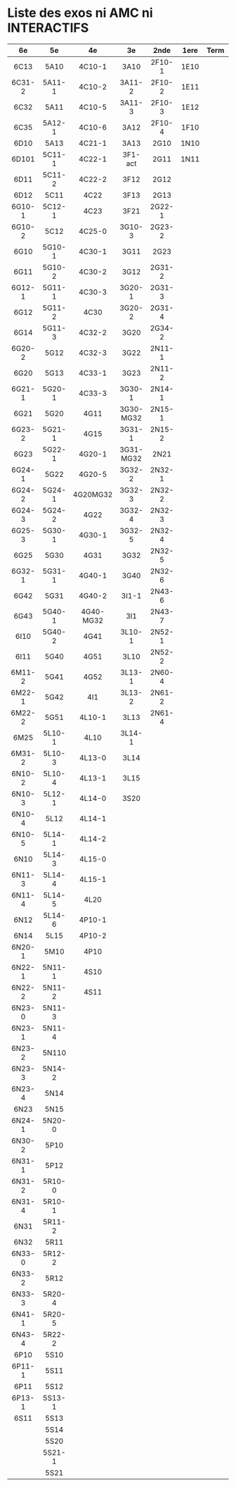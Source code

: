# Liste des exos ni AMC ni INTERACTIFS

|6e|5e|4e|3e|2nde|1ere|Term|Reste|
|:-:|:-:|:-:|:-:|:-:|:-:|:-:|:-:|
|6C13|5A10|4C10-1|3A10|2F10-1|1E10||CM020|
|6C31-2|5A11-1|4C10-2|3A11-2|2F10-2|1E11||CM021|
|6C32|5A11|4C10-5|3A11-3|2F10-3|1E12||PEA11-1|
|6C35|5A12-1|4C10-6|3A12|2F10-4|1F10||PEA11|
|6D10|5A13|4C21-1|3A13|2G10|1N10||P003|
|6D101|5C11-1|4C22-1|3F1-act|2G11|1N11||P004|
|6D11|5C11-2|4C22-2|3F12|2G12|||P005|
|6D12|5C11|4C22|3F13|2G13|||P006|
|6G10-1|5C12-1|4C23|3F21|2G22-1|||P007|
|6G10-2|5C12|4C25-0|3G10-3|2G23-2|||P008|
|6G10|5G10-1|4C30-1|3G11|2G23|||P009|
|6G11|5G10-2|4C30-2|3G12|2G31-2|||P010|
|6G12-1|5G11-1|4C30-3|3G20-1|2G31-3|||P011|
|6G12|5G11-2|4C30|3G20-2|2G31-4|||P012|
|6G14|5G11-3|4C32-2|3G20|2G34-2|||beta2F30|
|6G20-2|5G12|4C32-3|3G22|2N11-1|||beta2F31|
|6G20|5G13|4C33-1|3G23|2N11-2|||beta2G31-5|
|6G21-1|5G20-1|4C33-3|3G30-1|2N14-1|||beta2G53|
|6G21|5G20|4G11|3G30-MG32|2N15-1|||beta2L11-1|
|6G23-2|5G21-1|4G15|3G31-1|2N15-2|||beta2L12-2|
|6G23|5G22-1|4G20-1|3G31-MG32|2N21|||beta2N60-X1|
|6G24-1|5G22|4G20-5|3G32-2|2N32-1|||beta2N60-X2|
|6G24-2|5G24-1|4G20MG32|3G32-3|2N32-2|||beta3F23|
|6G24-3|5G24-2|4G22|3G32-4|2N32-3|||beta3G15|
|6G25-3|5G30-1|4G30-1|3G32-5|2N32-4|||beta3G41|
|6G25|5G30|4G31|3G32|2N32-5|||beta3s21|
|6G32-1|5G31-1|4G40-1|3G40|2N32-6|||beta4C31|
|6G42|5G31|4G40-2|3I1-1|2N43-6|||beta4G20-3|
|6G43|5G40-1|4G40-MG32|3I1|2N43-7|||beta4G20-4|
|6I10|5G40-2|4G41|3L10-1|2N52-1|||beta6C33-1|
|6I11|5G40|4G51|3L10|2N52-2|||beta6test2|
|6M11-2|5G41|4G52|3L13-1|2N60-4|||beta6test2021|
|6M22-1|5G42|4I1|3L13-2|2N61-2|||betaAsymptotesObliques|
|6M22-2|5G51|4L10-1|3L13|2N61-4|||betaComplexes|
|6M25|5L10-1|4L10|3L14-1||||betaDivisionsDePolynomes|
|6M31-2|5L10-3|4L13-0|3L14||||betaEq1erDegreDansC|
|6N10-2|5L10-4|4L13-1|3L15||||betaEq2eDegAvecParam|
|6N10-3|5L12-1|4L14-0|3S20||||betaEqCarreDansC|
|6N10-4|5L12|4L14-1|||||betaEqValAbs|
|6N10-5|5L14-1|4L14-2|||||betaEquationsLog|
|6N10|5L14-3|4L15-0|||||betaExo3d|
|6N11-3|5L14-4|4L15-1|||||betaExoSimpleMatthieu|
|6N11-4|5L14-5|4L20|||||betaModèle10_simple_question-reponse|
|6N12|5L14-6|4P10-1|||||betaModèle11_paramétrable|
|6N14|5L15|4P10-2|||||betaModèle20_plusieurs_types_de_questions|
|6N20-1|5M10|4P10|||||betaModèle21_paramétrables|
|6N22-1|5N11-1|4S10|||||betaModèle30_constructions_géométriques|
|6N22-2|5N11-2|4S11|||||betaModèle31_paramétrables|
|6N23-0|5N11-3||||||betaModèle40_tableau_proportionnalite|
|6N23-1|5N11-4||||||betaModèle41_tableau_signes_variations|
|6N23-2|5N110||||||betaProbaAouB|
|6N23-3|5N14-2||||||betaProbabilites|
|6N23-4|5N14||||||betaPuissances|
|6N23|5N15||||||betaSys2x2CombLin|
|6N24-1|5N20-0||||||betaTracerParabole|
|6N30-2|5P10||||||betarotation3d|
|6N31-1|5P12||||||betatrinome|
|6N31-2|5R10-0||||||moule_a_exo_mathalea|
|6N31-4|5R10-1||||||moule_a_exo_mathalea2d|
|6N31|5R11-2||||||c3C10-2|
|6N32|5R11||||||c3C10-4|
|6N33-0|5R12-2||||||c3C11|
|6N33-2|5R12||||||c3N10|
|6N33-3|5R20-4||||||c3N20|
|6N41-1|5R20-5||||||c3N22|
|6N43-4|5R22-2||||||c3N23|
|6P10|5S10|||||||
|6P11-1|5S11|||||||
|6P11|5S12|||||||
|6P13-1|5S13-1|||||||
|6S11|5S13|||||||
||5S14|||||||
||5S20|||||||
||5S21-1|||||||
||5S21|||||||
